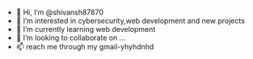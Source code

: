 - 👋 Hi, I’m @shivansh87870
- 👀 I’m interested in cybersecurity,web development and new projects
- 🌱 I’m currently learning web development
- 💞️ I’m looking to collaborate on ...
- 📫 reach me through my gmail-yhyhdnhd

<!---
shivansh87870/shivansh87870 is a ✨ special ✨ repository because its `README.md` (this file) appears on your GitHub profile.
You can click the Preview link to take a look at your changes.
--->
